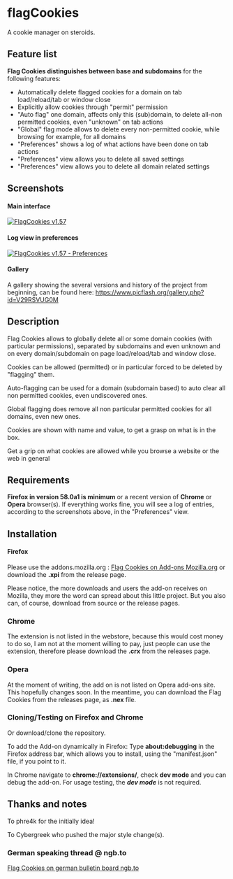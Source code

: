 # flagCookies
A cookie manager on steroids.

## Feature list

**Flag Cookies distinguishes between base and subdomains** for the following features:

- Automatically delete flagged cookies for a domain on tab load/reload/tab or window close
- Explicitly allow cookies through "permit" permission
- "Auto flag" one domain, affects only this (sub)domain, to delete all-non permitted cookies, even "unknown" on tab actions
- "Global" flag mode allows to delete every non-permitted cookie, while browsing for example, for all domains
- "Preferences" shows a log of what actions have been done on tab actions
- "Preferences" view allows you to delete all saved settings
- "Preferences" view allows you to delete all domain related settings

## Screenshots

#### Main interface

[![FlagCookies v1.57](https://www.picflash.org/img/2017/12/30/li2dnkq9il09ynp.png "FlagCookies v1.57")](https://www.picflash.org/viewer.php?img=li2dnkq9il09ynp.png)

#### Log view in preferences

[![FlagCookies v1.57 - Preferences](https://www.picflash.org/img/2017/12/30/3to9n65u0qms2ux.png "Flag Cookies 1.57 Preferences")](https://www.picflash.org/viewer.php?img=3to9n65u0qms2ux.png)


#### Gallery
A gallery showing the several versions and history of the project from beginning, can be found here: https://www.picflash.org/gallery.php?id=V29RSVUG0M

## Description

Flag Cookies allows to globally delete all or some domain cookies (with particular permissions), separated by subdomains and even unknown and on every domain/subdomain on page load/reload/tab and window close.

Cookies can be allowed (permitted) or in particular forced to be deleted by "flagging" them.

Auto-flagging can be used for a domain (subdomain based) to auto clear all non permitted cookies, even undiscovered ones.

Global flagging does remove all non particular permitted cookies for all domains, even new ones.

Cookies are shown with name and value, to get a grasp on what is in the box.

Get a grip on what cookies are allowed while you browse a website or the web in general


## Requirements

**Firefox in version 58.0a1 is minimum** or a recent version of **Chrome** or **Opera** browser(s).
If everything works fine, you will see a log of entries, according to the screenshots above, in the "Preferences" view.


## Installation

#### Firefox
Please use the addons.mozilla.org : [Flag Cookies on Add-ons Mozilla.org](https://addons.mozilla.org/en-US/firefox/addon/flag-cookies/) or download the **.xpi** from the release page.

Please notice, the more downloads and users the add-on receives on Mozilla, they more the word can spread about this little project. But you also can, of course, download from source or the release pages.

### Chrome
The extension is not listed in the webstore, because this would cost money to do so, I am not at the moment willing to pay, just people can use the extension, therefore please download the **.crx** from the releases page.

### Opera
At the moment of writing, the add on is not listed on Opera add-ons site. This hopefully changes soon.
In the meantime, you can download the Flag Cookies from the releases page, as **.nex** file.

### Cloning/Testing on Firefox and Chrome

Or download/clone the repository.

To add the Add-on dynamically in Firefox: Type **about:debugging** in the Firefox address bar, which allows you to install, using the "manifest.json" file, if you point to it.

In Chrome navigate to **chrome://extensions/**, check **dev mode** and you can debug the add-on. For usage testing, the ***dev mode*** is not required.

## Thanks and notes

To phre4k for the initially idea!

To Cybergreek who pushed the major style change(s).

### German speaking thread @ ngb.to
[Flag Cookies on german bulletin board ngb.to](https://ngb.to/threads/32496-Firefox-Addon-FlagCookies)
